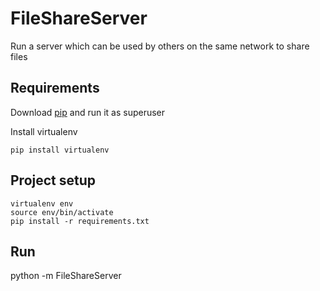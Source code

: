 # FileShareServer
Run a server which can be used by others on the same network to share files
## Requirements 

Download [pip](https://bootstrap.pypa.io/get-pip.py) and run it as superuser
  
Install virtualenv
  
    pip install virtualenv

## Project setup

    virtualenv env
    source env/bin/activate
    pip install -r requirements.txt

## Run

  python -m FileShareServer
